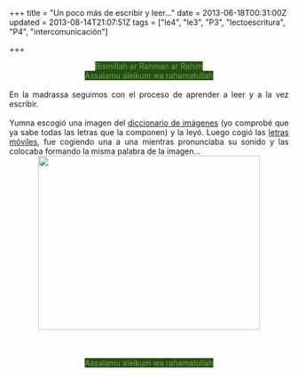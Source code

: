 +++
title = "Un poco más de escribir y leer..."
date = 2013-06-18T00:31:00Z
updated = 2013-08-14T21:07:51Z
tags = ["le4", "le3", "P3", "lectoescritura", "P4", "intercomunicación"]

+++

<div dir="ltr" style="text-align: left;" trbidi="on"><div class="separator" style="clear: both; text-align: center;"><span style="background-color: #274e13; color: #6aa84f;">Bismillah ar Rahman ar Rahim</span></div><div class="separator" style="clear: both; text-align: center;"><span style="background-color: #274e13; color: #6aa84f;">Assalamu aleikum wa rahamatullah</span></div><div class="separator" style="clear: both; text-align: center;"><br /></div><div class="separator" style="clear: both; text-align: justify;">En la madrassa seguimos con el proceso de aprender a leer y a la vez escribir.</div><div class="separator" style="clear: both; text-align: justify;"><br /></div><div class="separator" style="clear: both; text-align: justify;">Yumna escogió una imagen del <a href="http://almadrassadenoura.blogspot.com/2012/04/un-diccionario-de-imagenes.html">diccionario de imágenes</a> (yo comprobé que ya sabe todas las letras que la componen) y la leyó. Luego cogió las <a href="http://almadrassadenoura.blogspot.com/2012/01/escribiendo-sin-escribir.html">letras móviles</a>, fue cogiendo una a una mientras pronunciaba su sonido y las colocaba formando la misma palabra de la imagen...</div><div class="separator" style="clear: both; text-align: center;"><a href="http://2.bp.blogspot.com/-WBxId0g-3AQ/UgvVeiwJNqI/AAAAAAAAFgE/Q96rA714BAA/s1600/2013-06-17+11.05.26.jpg" imageanchor="1" style="margin-left: 1em; margin-right: 1em;"><img border="0" src="http://2.bp.blogspot.com/-WBxId0g-3AQ/UgvVeiwJNqI/AAAAAAAAFgE/Q96rA714BAA/s1600/2013-06-17+11.05.26.jpg" height="313" width="400" /></a></div><div class="separator" style="clear: both; text-align: center;"><br /></div><div class="separator" style="clear: both; text-align: center;"></div><div class="separator" style="clear: both; text-align: center;"><span style="background-color: #274e13; color: #6aa84f;"><br /></span></div><div class="separator" style="clear: both; text-align: center;"><span style="background-color: #274e13; color: #6aa84f;"><br /></span></div><div class="separator" style="clear: both; text-align: center;"><span style="background-color: #274e13; color: #6aa84f;">Assalamu aleikum wa rahamatullah</span></div></div>
